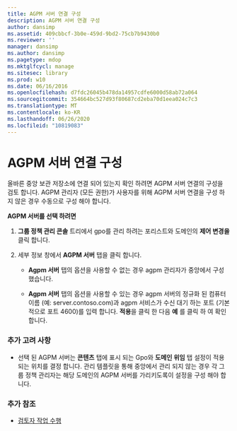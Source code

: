 ```yaml
---
title: AGPM 서버 연결 구성
description: AGPM 서버 연결 구성
author: dansimp
ms.assetid: 409cbbcf-3b0e-459d-9bd2-75cb7b9430b0
ms.reviewer: ''
manager: dansimp
ms.author: dansimp
ms.pagetype: mdop
ms.mktglfcycl: manage
ms.sitesec: library
ms.prod: w10
ms.date: 06/16/2016
ms.openlocfilehash: d7fdc26045b478da14957cdfe6000d58ab72a064
ms.sourcegitcommit: 354664bc527d93f80687cd2eba70d1eea024c7c3
ms.translationtype: MT
ms.contentlocale: ko-KR
ms.lasthandoff: 06/26/2020
ms.locfileid: "10819083"
---
```

# AGPM 서버 연결 구성


올바른 중앙 보관 저장소에 연결 되어 있는지 확인 하려면 AGPM 서버 연결의 구성을 검토 합니다. AGPM 관리자 (모든 권한)가 사용자를 위해 AGPM 서버 연결을 구성 하지 않은 경우 수동으로 구성 해야 합니다.

**AGPM 서버를 선택 하려면**

1.  **그룹 정책 관리 콘솔** 트리에서 gpo를 관리 하려는 포리스트와 도메인의 **제어 변경을** 클릭 합니다.

2.  세부 정보 창에서 **AGPM 서버** 탭을 클릭 합니다.

    -   **Agpm 서버** 탭의 옵션을 사용할 수 없는 경우 agpm 관리자가 중앙에서 구성 했습니다.

    -   **Agpm 서버** 탭의 옵션을 사용할 수 있는 경우 agpm 서버의 정규화 된 컴퓨터 이름 (예: server.contoso.com)과 agpm 서비스가 수신 대기 하는 포트 (기본적으로 포트 4600)를 입력 합니다. **적용**을 클릭 한 다음 **예** 를 클릭 하 여 확인 합니다.

### 추가 고려 사항

-   선택 된 AGPM 서버는 **콘텐츠** 탭에 표시 되는 Gpo와 **도메인 위임** 탭 설정이 적용 되는 위치를 결정 합니다. 관리 템플릿을 통해 중앙에서 관리 되지 않는 경우 각 그룹 정책 관리자는 해당 도메인의 AGPM 서버를 가리키도록이 설정을 구성 해야 합니다.

### 추가 참조

-   [검토자 작업 수행](performing-reviewer-tasks-agpm40.md)

 

 






